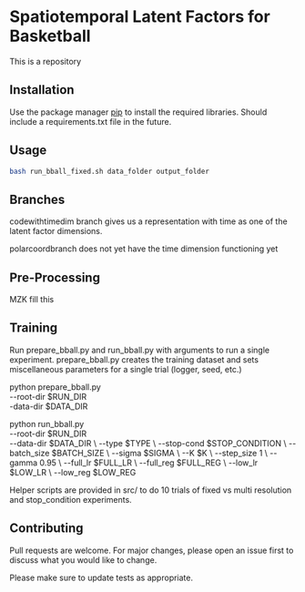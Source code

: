 
# Spatiotemporal Latent Factors for Basketball

This is a repository 
## Installation

Use the package manager [pip](https://pip.pypa.io/en/stable/) to install the required libraries. Should include a requirements.txt file in the future.

## Usage

```bash
bash run_bball_fixed.sh data_folder output_folder
```

## Branches 

codewithtimedim branch gives us a representation with time as one of the latent factor dimensions. 

polarcoordbranch does not yet have the time dimension functioning yet 

## Pre-Processing

MZK fill this

## Training 

Run prepare_bball.py and run_bball.py with arguments to run a single experiment. prepare_bball.py creates the training dataset and sets miscellaneous parameters for a single trial (logger, seed, etc.)

python prepare_bball.py \
    --root-dir $RUN_DIR \
    -data-dir $DATA_DIR

python run_bball.py \
    --root-dir $RUN_DIR \
    --data-dir $DATA_DIR \ 
    --type $TYPE \ 
    --stop-cond $STOP_CONDITION \ 
    --batch_size $BATCH_SIZE \ 
    --sigma $SIGMA \ 
    --K $K \ 
    --step_size 1 \ 
    --gamma 0.95 \ 
    --full_lr $FULL_LR \ 
    --full_reg $FULL_REG \ 
    --low_lr $LOW_LR \ 
    --low_reg $LOW_REG


Helper scripts are provided in src/ to do 10 trials of fixed vs multi resolution and stop_condition experiments.


## Contributing
Pull requests are welcome. For major changes, please open an issue first to discuss what you would like to change.

Please make sure to update tests as appropriate.

